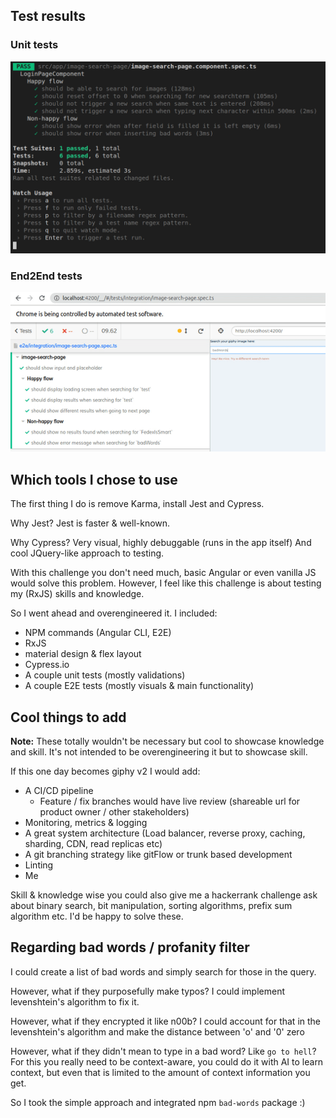 ## Test results

### Unit tests

![Alt text](./docs/testresults.png?raw=true 'Jest test results')

### End2End tests

![Alt text](./docs/e2e-results.gif?raw=true 'End2End results')

## Which tools I chose to use

The first thing I do is remove Karma, install Jest and Cypress.

Why Jest? Jest is faster & well-known.

Why Cypress? Very visual, highly debuggable (runs in the app itself) And cool JQuery-like approach to testing.

With this challenge you don't need much, basic Angular or even vanilla JS would solve this problem. However, I feel like this challenge is about testing my (RxJS) skills and knowledge.

So I went ahead and overengineered it. I included:

- NPM commands (Angular CLI, E2E)
- RxJS
- material design & flex layout
- Cypress.io
- A couple unit tests (mostly validations)
- A couple E2E tests (mostly visuals & main functionality)

## Cool things to add

**Note:** These totally wouldn't be necessary but cool to showcase knowledge and skill. It's not intended to be overengineering it but to showcase skill.

If this one day becomes giphy v2 I would add:

- A CI/CD pipeline
  - Feature / fix branches would have live review (shareable url for product owner / other stakeholders)
- Monitoring, metrics & logging
- A great system architecture (Load balancer, reverse proxy, caching, sharding, CDN, read replicas etc)
- A git branching strategy like gitFlow or trunk based development
- Linting
- Me

Skill & knowledge wise you could also give me a hackerrank challenge ask about binary search, bit manipulation, sorting algorithms, prefix sum algorithm etc. I'd be happy to solve these.

## Regarding bad words / profanity filter

I could create a list of bad words and simply search for those in the query.

However, what if they purposefully make typos? I could implement levenshtein's algorithm to fix it.

However, what if they encrypted it like n00b? I could account for that in the levenshtein's algorithm and make the distance between 'o' and '0' zero

However, what if they didn't mean to type in a bad word? Like `go to hell`?
For this you really need to be context-aware, you could do it with AI to learn context, but even that is limited to the amount of context information you get.

So I took the simple approach and integrated npm `bad-words` package :)
